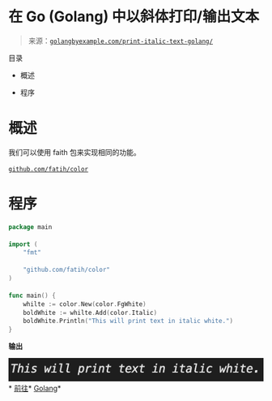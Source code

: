 <!--yml

类别：未分类

日期：2024-10-13 06:41:24

-->

# 在 Go (Golang) 中以斜体打印/输出文本

> 来源：[`golangbyexample.com/print-italic-text-golang/`](https://golangbyexample.com/print-italic-text-golang/)

目录

+   概述

+   程序

# **概述**

我们可以使用 faith 包来实现相同的功能。

[`github.com/fatih/color`](https://github.com/fatih/color)

# **程序**

```go
package main

import (
	"fmt"

	"github.com/fatih/color"
)

func main() {
	whilte := color.New(color.FgWhite)
	boldWhite := whilte.Add(color.Italic)
	boldWhite.Println("This will print text in italic white.")
}
```

**输出**

![](img/57e8598f752454129e75169d77836aff.png)*   [前往](https://golangbyexample.com/tag/go/)*   [Golang](https://golangbyexample.com/tag/golang/)*
